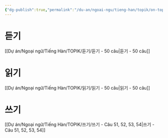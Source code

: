 ```yaml
---
{"dg-publish":true,"permalink":"/du-an/ngoai-ngu/tieng-han/topik/on-topik/","dgPassFrontmatter":true}
---
```


# 듣기
[[Dự án/Ngoại ngữ/Tiếng  Hàn/TOPIK/듣기/듣기 - 50 câu\|듣기 - 50 câu]]

# 읽기
[[Dự án/Ngoại ngữ/Tiếng  Hàn/TOPIK/읽기/읽기 - 50 câu\|읽기 - 50 câu]]

# 쓰기
[[Dự án/Ngoại ngữ/Tiếng  Hàn/TOPIK/쓰기/쓰기 - Câu 51, 52, 53, 54\|쓰기 - Câu 51, 52, 53, 54]]